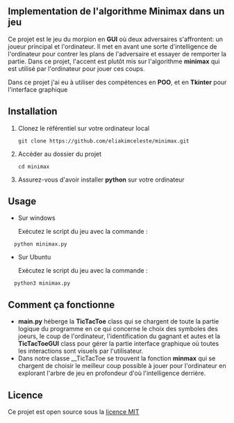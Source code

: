 ## Implementation de l'algorithme Minimax dans un jeu
Ce projet est le jeu du morpion  en __GUI__ où deux adversaires s'affrontent: un joueur principal et l'ordinateur. Il met en avant une sorte d'intelligence de l'ordinateur pour contrer les plans de l'adversaire et essayer de remporter la partie. Dans ce projet, l'accent est plutôt mis sur l'algorithme __minimax__ qui est utilisé par l'ordinateur pour jouer ces coups.

Dans ce projet j'ai eu à utiliser des compétences en **POO**, et en **Tkinter** pour l'interface graphique
<!--├──
├──
├──-->
## Installation
1. Clonez le référentiel sur votre ordinateur local
   ```
   git clone https://github.com/eliakimceleste/minimax.git
   ```
2. Accéder au dossier du projet
	 ```
   cd minimax
   ```
3. Assurez-vous d'avoir installer __python__ sur votre ordinateur
## Usage
- Sur windows
  
	Exécutez le script du jeu avec la commande :
```
  python minimax.py
```
- Sur Ubuntu
  
	Exécutez le script du jeu avec la commande :
```
  python3 minimax.py
```
## Comment ça fonctionne
- __main.py__ héberge la __TicTacToe__ class qui se chargent de toute la partie logique du programme en ce qui concerne le choix des symboles des joeurs, le coup de l'ordinateur, l'identification du gagnant et autes et la __TicTacToeGUI__ class pour gérer la partie interface graphique où toutes les interactions sont visuels par l'utilisateur.
- Dans notre classe __TicTacToe se trouvent la fonction __minmax__ qui se chargent de choisir le meilleur coup possible à jouer pour l'ordinateur en explorant l'arbre de jeu en profondeur d'où l'intelligence derrière.
## Licence
Ce projet est open source sous la [licence MIT](LICENCE)
